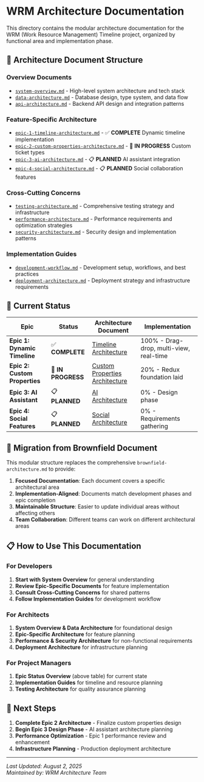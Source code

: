 # WRM Architecture Documentation

This directory contains the modular architecture documentation for the WRM (Work Resource Management) Timeline project, organized by functional area and implementation phase.

## 📁 Architecture Document Structure

### Overview Documents
- [`system-overview.md`](./system-overview.md) - High-level system architecture and tech stack
- [`data-architecture.md`](./data-architecture.md) - Database design, type system, and data flow
- [`api-architecture.md`](./api-architecture.md) - Backend API design and integration patterns

### Feature-Specific Architecture
- [`epic-1-timeline-architecture.md`](./epic-1-timeline-architecture.md) - ✅ **COMPLETE** Dynamic timeline implementation
- [`epic-2-custom-properties-architecture.md`](./epic-2-custom-properties-architecture.md) - 🚧 **IN PROGRESS** Custom ticket types
- [`epic-3-ai-architecture.md`](./epic-3-ai-architecture.md) - 📋 **PLANNED** AI assistant integration
- [`epic-4-social-architecture.md`](./epic-4-social-architecture.md) - 📋 **PLANNED** Social collaboration features

### Cross-Cutting Concerns
- [`testing-architecture.md`](./testing-architecture.md) - Comprehensive testing strategy and infrastructure
- [`performance-architecture.md`](./performance-architecture.md) - Performance requirements and optimization strategies
- [`security-architecture.md`](./security-architecture.md) - Security design and implementation patterns

### Implementation Guides
- [`development-workflow.md`](./development-workflow.md) - Development setup, workflows, and best practices
- [`deployment-architecture.md`](./deployment-architecture.md) - Deployment strategy and infrastructure requirements

## 🎯 Current Status

| Epic | Status | Architecture Document | Implementation |
|------|--------|----------------------|----------------|
| **Epic 1: Dynamic Timeline** | ✅ **COMPLETE** | [Timeline Architecture](./epic-1-timeline-architecture.md) | 100% - Drag-drop, multi-view, real-time |
| **Epic 2: Custom Properties** | 🚧 **IN PROGRESS** | [Custom Properties Architecture](./epic-2-custom-properties-architecture.md) | 20% - Redux foundation laid |
| **Epic 3: AI Assistant** | 📋 **PLANNED** | [AI Architecture](./epic-3-ai-architecture.md) | 0% - Design phase |
| **Epic 4: Social Features** | 📋 **PLANNED** | [Social Architecture](./epic-4-social-architecture.md) | 0% - Requirements gathering |

## 🔄 Migration from Brownfield Document

This modular structure replaces the comprehensive `brownfield-architecture.md` to provide:

1. **Focused Documentation**: Each document covers a specific architectural area
2. **Implementation-Aligned**: Documents match development phases and epic completion
3. **Maintainable Structure**: Easier to update individual areas without affecting others
4. **Team Collaboration**: Different teams can work on different architectural areas

## 📋 How to Use This Documentation

### For Developers
1. **Start with System Overview** for general understanding
2. **Review Epic-Specific Documents** for feature implementation
3. **Consult Cross-Cutting Concerns** for shared patterns
4. **Follow Implementation Guides** for development workflow

### For Architects
1. **System Overview & Data Architecture** for foundational design
2. **Epic-Specific Architecture** for feature planning
3. **Performance & Security Architecture** for non-functional requirements
4. **Deployment Architecture** for infrastructure planning

### For Project Managers
1. **Epic Status Overview** (above table) for current state
2. **Implementation Guides** for timeline and resource planning
3. **Testing Architecture** for quality assurance planning

## 🚀 Next Steps

1. **Complete Epic 2 Architecture** - Finalize custom properties design
2. **Begin Epic 3 Design Phase** - AI assistant architecture planning
3. **Performance Optimization** - Epic 1 performance review and enhancement
4. **Infrastructure Planning** - Production deployment architecture

---

*Last Updated: August 2, 2025*  
*Maintained by: WRM Architecture Team*
